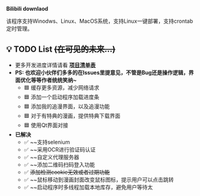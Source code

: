 **Bilibili downlaod**

该程序支持Winodws、Linux、MacOS系统，支持Linux一键部署，支持crontab定时管理。

## 💡 TODO List ~~(在可见的未来...)~~
- 更多开发进度详情请看 [**项目清单表**](https://github.com/YuKiFuHaNe/BilibiliDownlaod)
- **PS: 也欢迎小伙伴们多多的在Issues里提意见，不管是Bug还是操作逻辑，界面优化等等作者统统笑纳~**
  - 🟦 缓存更多资源，减少网络请求
  - 🟦 添加一个启动程序加载进度条
  - 🟦 添加我的追漫界面，以及追漫功能
  - 🟦 对于有特典的漫画，提供特典下载界面
  - 🟦 使用Qt界面对接
- **已解决**
  - ✅ ~~支持selenium
  - ✅ ~~采用OCR进行验证码认证
  - ✅ ~~自定义代理服务器
  - ✅ ~~添加二维码扫码登入功能
  - ✅ ~~添加检测cookie无效或者过期功能~~
  - ✅ ~~鼠标移动到漫画封面改变鼠标图标，提示用户可以点击跳转
  - ✅ ~~启动程序时多线程加载本地库存，避免用户等待太